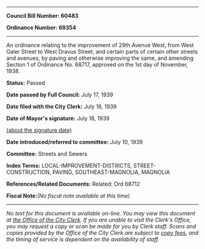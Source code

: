 

********

**Council Bill Number: 60483**
   
**Ordinance Number: 69354**
********

 An ordinance relating to the improvement of 29th Avenue West, from West Galer Street to West Dravus Street, and certain parts of certain other streets and avenues, by paving and otherwise improving the same, and amending Section 1 of Ordinance No. 68717, approved on the 1st day of November, 1938.

**Status:** Passed
   
**Date passed by Full Council:** July 17, 1939
   
**Date filed with the City Clerk:** July 18, 1939
   
**Date of Mayor's signature:** July 18, 1939
   
[(about the signature date)](/~public/approvaldate.htm)
   
   
   
**Date introduced/referred to committee:** July 10, 1939
   
**Committee:** Streets and Sewers
   
   
**Index Terms:** LOCAL-IMPROVEMENT-DISTRICTS, STREET-CONSTRUCTION, PAVING, SOUTHEAST-MAGNOLIA, MAGNOLIA

**References/Related Documents:** Related: Ord 68712

**Fiscal Note:**_(No fiscal note available at this time)_
********

_No text for this document is available on-line. You may view this document at [the Office of the City Clerk](http://www.seattle.gov/leg/clerk/contactUs.htm). If you are unable to visit the Clerk's Office, you may request a copy or scan be made for you by Clerk staff. Scans and copies provided by the Office of the City Clerk are subject to [copy fees](http://clerk.seattle.gov/~public/clerkfees.htm), and the timing of service is dependent on the availability of staff._

